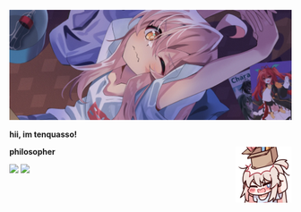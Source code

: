 <div align="center">
</div>

![Preview](./images/bg.webp)

**hii, im tenquasso!**

**philosopher** 
<a href="https://github.com/tenquasso"><img align="right" width="100" src="./images/mahiro_box.png" /></a>

[![](https://img.shields.io/github/followers/tenquasso?label=Followers&style=social)](https://github.com/tenquasso)
[![](https://img.shields.io/badge/Mail-D14836?logo=gmail&logoColor=white)](mailto:a.alfikri9999@gmail.com)
